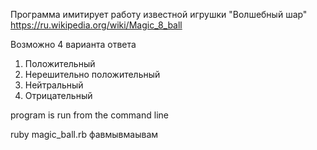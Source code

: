 Программа имитирует работу известной игрушки "Волшебный шар"
https://ru.wikipedia.org/wiki/Magic_8_ball

Возможно 4 варианта ответа

1. Положительный
2. Нерешительно положительный
3. Нейтральный 
4. Отрицательный

program is run from the command line

ruby magic_ball.rb
фавмывмаывам
